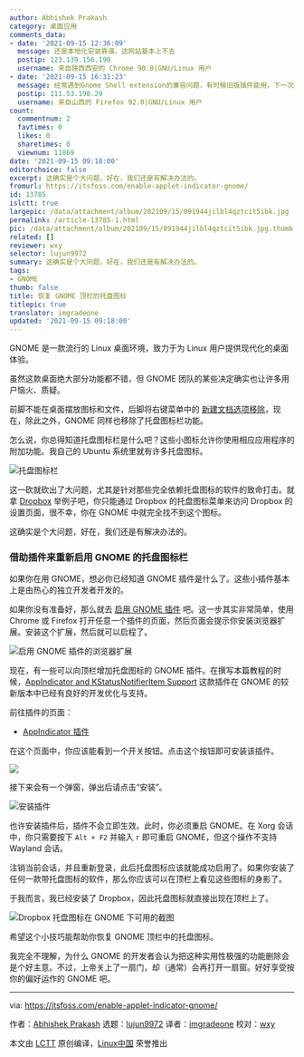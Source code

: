 ```yaml
---
author: Abhishek Prakash
category: 桌面应用
comments_data:
- date: '2021-09-15 12:36:09'
  message: 还是本地化安装靠谱。这网站基本上不去
  postip: 123.139.156.190
  username: 来自陕西西安的 Chrome 90.0|GNU/Linux 用户
- date: '2021-09-15 16:31:23'
  message: 经常遇到Gnome Shell extension的兼容问题，有时候旧版插件能用，下一次开机它不知道为啥就挂了
  postip: 111.53.198.29
  username: 来自山西的 Firefox 92.0|GNU/Linux 用户
count:
  commentnum: 2
  favtimes: 0
  likes: 0
  sharetimes: 0
  viewnum: 11869
date: '2021-09-15 09:18:00'
editorchoice: false
excerpt: 这确实是个大问题，好在，我们还是有解决办法的。
fromurl: https://itsfoss.com/enable-applet-indicator-gnome/
id: 13785
islctt: true
largepic: /data/attachment/album/202109/15/091944jilbl4qztcit5ibk.jpg
permalink: /article-13785-1.html
pic: /data/attachment/album/202109/15/091944jilbl4qztcit5ibk.jpg.thumb.jpg
related: []
reviewer: wxy
selector: lujun9972
summary: 这确实是个大问题，好在，我们还是有解决办法的。
tags:
- GNOME
thumb: false
title: 恢复 GNOME 顶栏的托盘图标
titlepic: true
translator: imgradeone
updated: '2021-09-15 09:18:00'
---
```


GNOME 是一款流行的 Linux 桌面环境，致力于为 Linux 用户提供现代化的桌面体验。


虽然这款桌面绝大部分功能都不错，但 GNOME 团队的某些决定确实也让许多用户恼火、质疑。


前脚不能在桌面摆放图标和文件，后脚将右键菜单中的 [新建文档选项移除](https://itsfoss.com/add-new-document-option/)，现在，除此之外，GNOME 同样也移除了托盘图标栏功能。


怎么说，你总得知道托盘图标栏是什么吧？这些小图标允许你使用相应应用程序的附加功能。我自己的 Ubuntu 系统里就有许多托盘图标。


![托盘图标栏](/data/attachment/album/202109/15/091944jilbl4qztcit5ibk.jpg)


这一砍就砍出了大问题，尤其是针对那些完全依赖托盘图标的软件的致命打击。就拿 [Dropbox](https://www.dropbox.com) 举例子吧，你只能通过 Dropbox 的托盘图标菜单来访问 Dropbox 的设置页面，很不幸，你在 GNOME 中就完全找不到这个图标。


这确实是个大问题，好在，我们还是有解决办法的。


### 借助插件来重新启用 GNOME 的托盘图标栏


如果你在用 GNOME，想必你已经知道 GNOME 插件是什么了。这些小插件基本上是由热心的独立开发者开发的。


如果你没有准备好，那么就去 [启用 GNOME 插件](https://itsfoss.com/gnome-shell-extensions/) 吧。这一步其实非常简单，使用 Chrome 或 Firefox 打开任意一个插件的页面，然后页面会提示你安装浏览器扩展。安装这个扩展，然后就可以启程了。


![启用 GNOME 插件的浏览器扩展](/data/attachment/album/202109/15/091955hb51moetbta1hb5y.jpg)


现在，有一些可以向顶栏增加托盘图标的 GNOME 插件。在撰写本篇教程的时候，[AppIndicator and KStatusNotifierItem Support](https://extensions.gnome.org/extension/615/appindicator-support/) 这款插件在 GNOME 的较新版本中已经有良好的开发优化与支持。


前往插件的页面：


* [AppIndicator 插件](https://extensions.gnome.org/extension/615/appindicator-support/)


在这个页面中，你应该能看到一个开关按钮。点击这个按钮即可安装该插件。


![](/data/attachment/album/202109/15/092004l8441azsihy6w86j.jpg)


接下来会有一个弹窗，弹出后请点击“安装”。


![安装插件](/data/attachment/album/202109/15/091844y211l0k44ul411l4.png)


也许安装插件后，插件不会立即生效。此时，你必须重启 GNOME。在 Xorg 会话中，你只需要按下 `Alt + F2` 并输入 `r` 即可重启 GNOME，但这个操作不支持 Wayland 会话。


注销当前会话，并且重新登录，此后托盘图标应该就能成功启用了。如果你安装了任何一款带托盘图标的软件，那么你应该可以在顶栏上看见这些图标的身影了。


于我而言，我已经安装了 Dropbox，因此托盘图标就直接出现在顶栏上了。


![Dropbox 托盘图标在 GNOME 下可用的截图](/data/attachment/album/202109/15/092011fnrv0x5ntxkxgz99.jpg)


希望这个小技巧能帮助你恢复 GNOME 顶栏中的托盘图标。


我完全不理解，为什么 GNOME 的开发者会认为把这种实用性极强的功能删除会是个好主意。不过，上帝关上了一扇门，却（通常）会再打开一扇窗。好好享受按你的偏好运作的 GNOME 吧。




---


via: <https://itsfoss.com/enable-applet-indicator-gnome/>


作者：[Abhishek Prakash](https://itsfoss.com/author/abhishek/) 选题：[lujun9972](https://github.com/lujun9972) 译者：[imgradeone](https://github.com/imgradeone) 校对：[wxy](https://github.com/wxy)


本文由 [LCTT](https://github.com/LCTT/TranslateProject) 原创编译，[Linux中国](https://linux.cn/) 荣誉推出